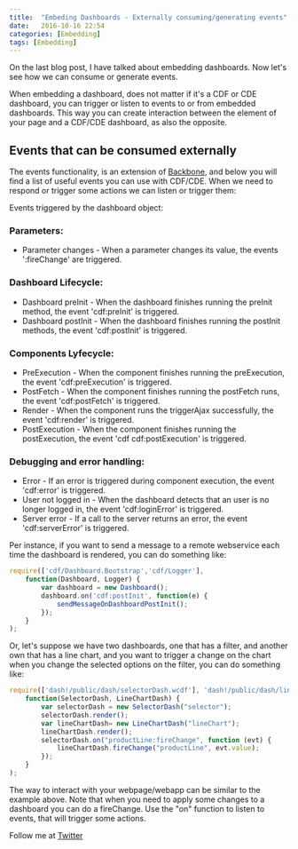 ```yaml
---
title:  "Embeding Dashboards - Externally consuming/generating events"
date:   2016-10-16 22:54
categories: [Embedding]
tags: [Embedding]
--- 
```


On the last blog post, I have talked about embedding dashboards. Now let's see how we can consume or generate events. 

When embedding a dashboard, does not matter if it's a CDF or CDE dashboard, you can trigger or listen to events to or from embedded dashboards. This way you can create interaction between the element of your page and a CDF/CDE dashboard, as also the opposite.  

## Events that can be consumed externally

The events functionality, is an extension of [Backbone](http://backbonejs.org/#Events), and below you will find a list of useful events you can use with CDF/CDE. When we need to respond or trigger some actions we can listen or trigger them:

Events triggered by the dashboard object:

### Parameters:

- Parameter changes - When a parameter changes its value, the events '<parameterName>:fireChange' are triggered.

### Dashboard Lifecycle:

- Dashboard preInit - When the dashboard finishes running the preInit method, the event 'cdf:preInit' is triggered.
- Dashboard postInit - When the dashboard finishes running the postInit methods, the event 'cdf:postInit' is triggered.

### Components Lyfecycle:

- PreExecution - When the component finishes running the preExecution, the event 'cdf:preExecution' is triggered.
- PostFetch - When the component finishes running the postFetch runs, the event 'cdf:postFetch' is triggered.
- Render - When the component runs the triggerAjax successfully, the event 'cdf:render' is triggered.
- PostExecution - When the component finishes running the postExecution, the event 'cdf cdf:postExecution' is triggered.

### Debugging and error handling:

- Error - If an error is triggered during component execution, the event 'cdf:error' is triggered.
- User not logged in - When the dashboard detects that an user is no longer logged in, the event 'cdf:loginError' is triggered.
- Server error - If a call to the server returns an error, the event 'cdf:serverError' is triggered.

Per instance, if you want to send a message to a remote webservice each time the dashboard is rendered, you can do something like:

```javascript
require(['cdf/Dashboard.Bootstrap','cdf/Logger'], 
	function(Dashboard, Logger) {
		var dashboard = new Dashboard();
  		dashboard.on('cdf:postInit', function(e) {
    		sendMessageOnDashboardPostInit();
  		});
	}
);
```

Or, let's suppose we have two dashboards, one that has a filter, and another own that has a line chart, and you want to trigger a change on the chart when you change the selected options on the filter, you can do something like:

```javascript
require(['dash!/public/dash/selectorDash.wcdf'], 'dash!/public/dash/lineChartDash.wcdf'],
	function(SelectorDash, LineChartDash) {
		var selectorDash = new SelectorDash("selector");
		selectorDash.render();
		var lineChartDash= new LineChartDash("lineChart");
		lineChartDash.render();
		selectorDash.on("productLine:fireChange", function (evt) {
			lineChartDash.fireChange("productLine", evt.value);
		});
	}
);
```

The way to interact with your webpage/webapp can be similar to the example above. Note that when you need to apply some changes to a dashboard you can do a fireChange. Use the "on" function to listen to events, that will trigger some actions.


Follow me at [Twitter](https://twitter.com/migfgaspar)

[Live Insights]: #
